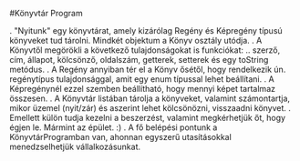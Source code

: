 #Könyvtár Program

. "Nyitunk" egy könyvtárat, amely kizárólag Regény és Képregény típusú könyveket tud tárolni. Mindkét objektum a Könyv osztály utódja.
. A Könyvtől megörökli a következő tulajdonságokat is funkciókat:
.. szerző, cím, állapot, kölcsönző, oldalszám, getterek, setterek és egy toString metódus.
. A Regény annyiban tér el a Könyv ősétől, hogy rendelkezik ún. regénytípus tulajdonsággal, amit egy enum típussal lehet beállítani.
. A Képregénynél ezzel szemben beállítható, hogy mennyi képet tartalmaz összesen.
. A Könyvtár listában tárolja a könyveket, valamint számontartja, mikor üzemel (nyit/zár) és aszerint lehet kölcsönözni, visszaadni könyvet.
. Emellett külön tudja kezelni a beszerzést, valamint megkérhetjük őt, hogy égjen le. Mármint az épület. :)
. A fő belépési pontunk a KönyvtárProgramban van, ahonnan egyszerű utasításokkal menedzselhetjük vállalkozásunkat.
